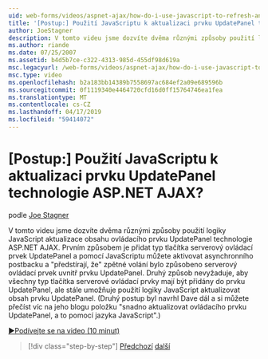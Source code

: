 ```yaml
---
uid: web-forms/videos/aspnet-ajax/how-do-i-use-javascript-to-refresh-an-aspnet-ajax-updatepanel
title: '[Postup:] Použití JavaScriptu k aktualizaci prvku UpdatePanel technologie ASP.NET AJAX? | Dokumenty Microsoft'
author: JoeStagner
description: V tomto videu jsme dozvíte dvěma různými způsoby použití logiky JavaScript aktualizace obsahu ovládacího prvku UpdatePanel technologie ASP.NET AJAX. První způsob je přidat...
ms.author: riande
ms.date: 07/25/2007
ms.assetid: b4d5b7ce-c322-4313-985d-455df98d619a
msc.legacyurl: /web-forms/videos/aspnet-ajax/how-do-i-use-javascript-to-refresh-an-aspnet-ajax-updatepanel
msc.type: video
ms.openlocfilehash: b2a183bb14389b7558697ac684ef2a09e689596b
ms.sourcegitcommit: 0f1119340e4464720cfd16d0ff15764746ea1fea
ms.translationtype: MT
ms.contentlocale: cs-CZ
ms.lasthandoff: 04/17/2019
ms.locfileid: "59414072"
---
```

# <a name="how-do-i-use-javascript-to-refresh-an-aspnet-ajax-updatepanel"></a>[Postup:] Použití JavaScriptu k aktualizaci prvku UpdatePanel technologie ASP.NET AJAX?

podle [Joe Stagner](https://github.com/JoeStagner)

V tomto videu jsme dozvíte dvěma různými způsoby použití logiky JavaScript aktualizace obsahu ovládacího prvku UpdatePanel technologie ASP.NET AJAX. Prvním způsobem je přidat typ tlačítka serverový ovládací prvek UpdatePanel a pomocí JavaScriptu můžete aktivovat asynchronního postbacku a "předstírají, že" zpětné volání bylo způsobeno serverový ovládací prvek uvnitř prvku UpdatePanel. Druhý způsob nevyžaduje, aby všechny typ tlačítka serverové ovládací prvky mají být přidány do prvku UpdatePanel, ale stále umožňuje použití logiky JavaScript aktualizovat obsah prvku UpdatePanel. (Druhý postup byl navrhl Dave dál a si můžete přečíst víc na jeho blogu položku "snadno aktualizovat ovládacího prvku UpdatePanel, a to pomocí jazyka JavaScript".)

[&#9654;Podívejte se na video (10 minut)](https://channel9.msdn.com/Blogs/ASP-NET-Site-Videos/how-do-i-use-javascript-to-refresh-an-aspnet-ajax-updatepanel)

> [!div class="step-by-step"]
> [Předchozí](how-do-i-build-a-custom-aspnet-ajax-server-control.md)
> [další](how-do-i-determine-whether-an-asynchronous-postback-has-occurred.md)
